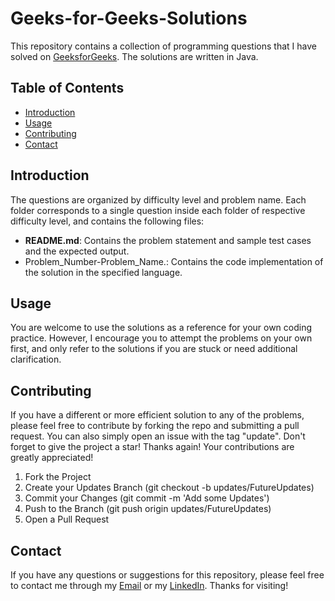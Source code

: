 # Geeks-for-Geeks-Solutions

This repository contains a collection of programming questions that I have solved on [GeeksforGeeks](https://auth.geeksforgeeks.org/user/prashant_bhattacharya). The solutions are written in Java.

## Table of Contents
- [Introduction](#introduction)
- [Usage](#usage)
- [Contributing](#contributing)
- [Contact](#contact)

## Introduction
The questions are organized by difficulty level and problem name. Each folder corresponds to a single question inside each folder of respective difficulty level, and contains the following files:

* **README.md**: Contains the problem statement and sample test cases and the expected output.
* Problem_Number-Problem_Name.<language-extension>: Contains the code implementation of the solution in the specified language.

## Usage
You are welcome to use the solutions as a reference for your own coding practice. However, I encourage you to attempt the problems on your own first, and only refer to the solutions if you are stuck or need additional clarification.

## Contributing
If you have a different or more efficient solution to any of the problems, please feel free to contribute by forking the repo and submitting a pull request. You can also simply open an issue with the tag "update". Don't forget to give the project a star! Thanks again! Your contributions are greatly appreciated!

1. Fork the Project
2. Create your Updates Branch (git checkout -b updates/FutureUpdates)
3. Commit your Changes (git commit -m 'Add some Updates')
4. Push to the Branch (git push origin updates/FutureUpdates)
5. Open a Pull Request

## Contact
If you have any questions or suggestions for this repository, please feel free to contact me through my [Email](https://mail.google.com/mail/?view=cm&fs=1&to=iprashantbhattacharya@gmail.com&su=SUBJECT) or my [LinkedIn](https://www.linkedin.com/in/prashant2021/). Thanks for visiting!
